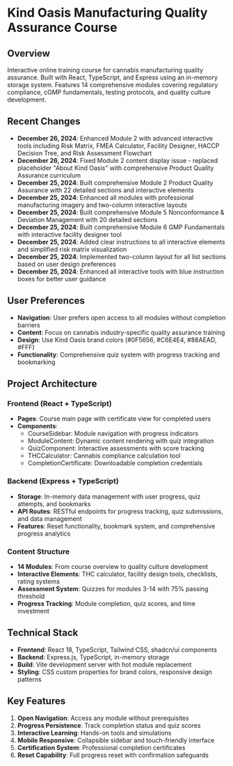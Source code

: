 # Kind Oasis Manufacturing Quality Assurance Course

## Overview
Interactive online training course for cannabis manufacturing quality assurance. Built with React, TypeScript, and Express using an in-memory storage system. Features 14 comprehensive modules covering regulatory compliance, cGMP fundamentals, testing protocols, and quality culture development.

## Recent Changes
- **December 26, 2024**: Enhanced Module 2 with advanced interactive tools including Risk Matrix, FMEA Calculator, Facility Designer, HACCP Decision Tree, and Risk Assessment Flowchart
- **December 26, 2024**: Fixed Module 2 content display issue - replaced placeholder "About Kind Oasis" with comprehensive Product Quality Assurance curriculum
- **December 25, 2024**: Built comprehensive Module 2 Product Quality Assurance with 22 detailed sections and interactive elements
- **December 25, 2024**: Enhanced all modules with professional manufacturing imagery and two-column interactive layouts
- **December 25, 2024**: Built comprehensive Module 5 Nonconformance & Deviation Management with 20 detailed sections
- **December 25, 2024**: Built comprehensive Module 6 GMP Fundamentals with interactive facility designer tool
- **December 25, 2024**: Added clear instructions to all interactive elements and simplified risk matrix visualization
- **December 25, 2024**: Implemented two-column layout for all list sections based on user design preferences
- **December 25, 2024**: Enhanced all interactive tools with blue instruction boxes for better user guidance

## User Preferences
- **Navigation**: User prefers open access to all modules without completion barriers
- **Content**: Focus on cannabis industry-specific quality assurance training
- **Design**: Use Kind Oasis brand colors (#0F5656, #C6E4E4, #88AEAD, #FFF)
- **Functionality**: Comprehensive quiz system with progress tracking and bookmarking

## Project Architecture
### Frontend (React + TypeScript)
- **Pages**: Course main page with certificate view for completed users
- **Components**: 
  - CourseSidebar: Module navigation with progress indicators
  - ModuleContent: Dynamic content rendering with quiz integration
  - QuizComponent: Interactive assessments with score tracking
  - THCCalculator: Cannabis compliance calculation tool
  - CompletionCertificate: Downloadable completion credentials

### Backend (Express + TypeScript)
- **Storage**: In-memory data management with user progress, quiz attempts, and bookmarks
- **API Routes**: RESTful endpoints for progress tracking, quiz submissions, and data management
- **Features**: Reset functionality, bookmark system, and comprehensive progress analytics

### Content Structure
- **14 Modules**: From course overview to quality culture development
- **Interactive Elements**: THC calculator, facility design tools, checklists, rating systems
- **Assessment System**: Quizzes for modules 3-14 with 75% passing threshold
- **Progress Tracking**: Module completion, quiz scores, and time investment

## Technical Stack
- **Frontend**: React 18, TypeScript, Tailwind CSS, shadcn/ui components
- **Backend**: Express.js, TypeScript, in-memory storage
- **Build**: Vite development server with hot module replacement
- **Styling**: CSS custom properties for brand colors, responsive design patterns

## Key Features
1. **Open Navigation**: Access any module without prerequisites
2. **Progress Persistence**: Track completion status and quiz scores
3. **Interactive Learning**: Hands-on tools and simulations
4. **Mobile Responsive**: Collapsible sidebar and touch-friendly interface
5. **Certification System**: Professional completion certificates
6. **Reset Capability**: Full progress reset with confirmation safeguards